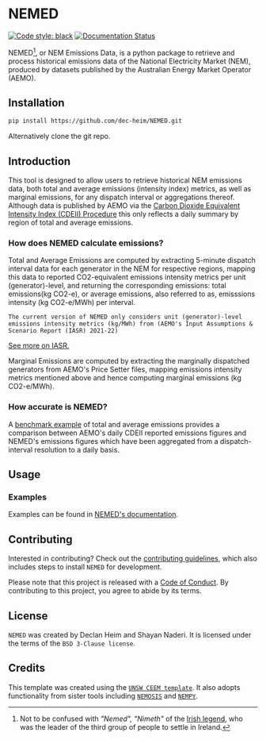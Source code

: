 # NEMED

[![Code style: black](https://img.shields.io/badge/code%20style-black-000000.svg)](https://github.com/psf/black)
[![Documentation Status](https://readthedocs.org/projects/nemed/badge/?version=latest)](https://nemed.readthedocs.io/en/latest/?badge=latest)

NEMED[^1], or NEM Emissions Data, is a python package to retrieve and process historical emissions data of the National Electricity Market (NEM), produced by datasets published by the Australian Energy Market Operator (AEMO).

[^1]: Not to be confused with *"Nemed", "Nimeth"* of the [Irish legend](https://en.wikipedia.org/wiki/Nemed), who was the leader of the third group of people to settle in Ireland.

## Installation
```bash
pip install https://github.com/dec-heim/NEMED.git
```
Alternatively clone the git repo.
## Introduction

This tool is designed to allow users to retrieve historical NEM emissions data, both total and average emissions (intensity index) metrics, as well as marginal emissions, for any dispatch interval or aggregations thereof. Although data is published by AEMO via the [Carbon Dioxide Equivalent Intensity Index (CDEII) Procedure](https://www.aemo.com.au/energy-systems/electricity/national-electricity-market-nem/market-operations/settlements-and-payments/settlements/carbon-dioxide-equivalent-intensity-index) this only reflects a daily summary by region of total and average emissions.

### How does NEMED calculate emissions?
Total and Average Emissions are computed by extracting 5-minute dispatch interval data for each generator in the NEM for respective regions, mapping this data to reported CO2-equivalent emissions intensity metrics per unit (generator)-level, and returning the corresponding emissions: total emissions(kg CO2-e), or average emissions, also referred to as, emisssions intensity (kg CO2-e/MWh) per interval. 

```{note}
The current version of NEMED only considers unit (generator)-level emissions intensity metrics (kg/MWh) from (AEMO's Input Assumptions & Scenario Report (IASR) 2021-22)
```
[See more on IASR.](https://www.aemo.com.au/energy-systems/major-publications/integrated-system-plan-isp/2022-integrated-system-plan-isp/current-inputs-assumptions-and-scenarios)

Marginal Emissions are computed by extracting the marginally dispatched generators from AEMO's Price Setter files, mapping emissions intensity metrics mentioned above and hence computing marginal emissions (kg CO2-e/MWh).

### How accurate is NEMED?
A [benchmark example](https://nemed.readthedocs.io/en/latest/examples/example_1.html) of total and average emissions provides a comparison between AEMO's daily CDEII reported emissions figures and NEMED's emissions figures which have been aggregated from a dispatch-interval resolution to a daily basis.   


## Usage

### Examples
Examples can be found in [NEMED's documentation](https://nemed.readthedocs.io/en/latest/examples/examples_1.html).

## Contributing
Interested in contributing? Check out the [contributing guidelines](CONTRIBUTING.md), which also includes steps to install `NEMED` for development.

Please note that this project is released with a [Code of Conduct](CONDUCT.md). By contributing to this project, you agree to abide by its terms.

## License
`NEMED` was created by Declan Heim and Shayan Naderi. It is licensed under the terms of the `BSD 3-Clause license`.
## Credits
This template was created using the [`UNSW CEEM template`](https://github.com/UNSW-CEEM/ceem-python-template). It also adopts functionality from sister tools including [`NEMOSIS`](https://github.com/UNSW-CEEM/NEMOSIS) and [`NEMPY`](https://github.com/UNSW-CEEM/nempy).
